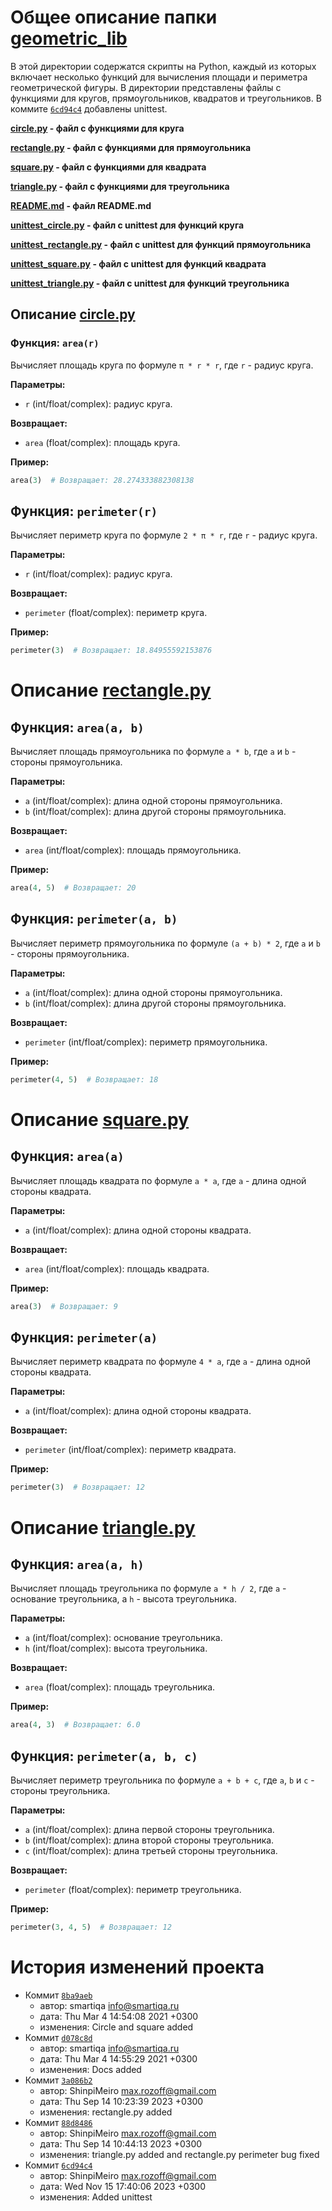 # Общее описание папки [geometric_lib](../)
В этой директории содержатся скрипты на Python, каждый из которых включает несколько функций для вычисления площади и периметра 
геометрической фигуры.
В директории представлены файлы с функциями для кругов, прямоугольников, квадратов и треугольников.
В коммите [`6cd94c4`](https://github.com/ShinpiMeiro/geometric_lib/commit/6cd94c42dd898387495927f68db141a4d159baf9) добавлены unittest.

**[circle.py](../circle.py) - файл с функциями для круга**

**[rectangle.py](../rectangle.py) - файл с функциями для прямоугольника**

**[square.py](../square.py) - файл с функциями для квадрата**

**[triangle.py](../triangle.py) - файл с функциями для треугольника**

**[README.md](../docs/README.md) - файл README.md**

**[unittest_circle.py](../unittests/unittest_circle.py) - файл c unittest для функций круга**

**[unittest_rectangle.py](../unittests/unittest_rectangle.py) - файл c unittest для функций прямоугольника**

**[unittest_square.py](../unittests/unittest_square.py) - файл c unittest для функций квадрата**

**[unittest_triangle.py](../unittests/unittest_triangle.py) - файл c unittest для функций треугольника**

## Описание [circle.py](../circle.py)

### Функция: `area(r)`

Вычисляет площадь круга по формуле `π * r * r`, где `r` - радиус круга.

**Параметры:**

- `r` (int/float/complex): радиус круга.

**Возвращает:**

- `area` (float/complex): площадь круга.

**Пример:**

```python
area(3)  # Возвращает: 28.274333882308138

```

## Функция: `perimeter(r)`

Вычисляет периметр круга по формуле `2 * π * r`, где `r` - радиус круга.

**Параметры:**

- `r` (int/float/complex): радиус круга.

**Возвращает:**

- `perimeter` (float/complex): периметр круга.

**Пример:**

```python
perimeter(3)  # Возвращает: 18.84955592153876

```

# Описание [rectangle.py](../rectangle.py)

## Функция: `area(a, b)`

Вычисляет площадь прямоугольника по формуле `a * b`, где `a` и `b` - стороны прямоугольника.

**Параметры:**

- `a` (int/float/complex): длина одной стороны прямоугольника.
- `b` (int/float/complex): длина другой стороны прямоугольника.

**Возвращает:**

- `area` (int/float/complex): площадь прямоугольника.

**Пример:**

```python
area(4, 5)  # Возвращает: 20

```

## Функция: `perimeter(a, b)`

Вычисляет периметр прямоугольника по формуле `(a + b) * 2`, где `a` и `b` - стороны прямоугольника.

**Параметры:**

- `a` (int/float/complex): длина одной стороны прямоугольника.
- `b` (int/float/complex): длина другой стороны прямоугольника.

**Возвращает:**

- `perimeter` (int/float/complex): периметр прямоугольника.

**Пример:**

```python
perimeter(4, 5)  # Возвращает: 18

```
# Описание [square.py](../square.py)

## Функция: `area(a)`

Вычисляет площадь квадрата по формуле `a * a`, где `a` - длина одной стороны квадрата.

**Параметры:**

- `a` (int/float/complex): длина одной стороны квадрата.

**Возвращает:**

- `area` (int/float/complex): площадь квадрата.

**Пример:**

```python
area(3)  # Возвращает: 9

```

## Функция: `perimeter(a)`

Вычисляет периметр квадрата по формуле `4 * a`, где `a` - длина одной стороны квадрата.

**Параметры:**

- `a` (int/float/complex): длина одной стороны квадрата.

**Возвращает:**

- `perimeter` (int/float/complex): периметр квадрата.

**Пример:**

```python
perimeter(3)  # Возвращает: 12

```

# Описание [triangle.py](../triangle.py)

## Функция: `area(a, h)`

Вычисляет площадь треугольника по формуле `a * h / 2`, где `a` - основание треугольника, а `h` - высота треугольника.

**Параметры:**

- `a` (int/float/complex): основание треугольника.
- `h` (int/float/complex): высота треугольника.

**Возвращает:**

- `area` (float/complex): площадь треугольника.

**Пример:**

```python
area(4, 3)  # Возвращает: 6.0

```

## Функция: `perimeter(a, b, c)`

Вычисляет периметр треугольника по формуле `a + b + c`, где `a`, `b` и `c` - стороны треугольника.

**Параметры:**

- `a` (int/float/complex): длина первой стороны треугольника.
- `b` (int/float/complex): длина второй стороны треугольника.
- `c` (int/float/complex): длина третьей стороны треугольника.

**Возвращает:**

- `perimeter` (float/complex): периметр треугольника.

**Пример:**

```python
perimeter(3, 4, 5)  # Возвращает: 12

```

# История изменений проекта

* Коммит [`8ba9aeb`](https://github.com/ShinpiMeiro/geometric_lib/commit/8ba9aeb3cea847b63a91ac378a2a6db758682460) 
  + автор: smartiqa <info@smartiqa.ru>
  + дата: Thu Mar 4 14:54:08 2021 +0300
  + изменения: Circle and square added
* Коммит [`d078c8d`](https://github.com/ShinpiMeiro/geometric_lib/commit/d078c8d9ee6155f3cb0e577d28d337b791de28e2)
  + автор: smartiqa <info@smartiqa.ru>
  + дата: Thu Mar 4 14:55:29 2021 +0300
  + изменения: Docs added
* Коммит [`3a086b2`](https://github.com/ShinpiMeiro/geometric_lib/commit/3a086b294b085f7e75c15579d193a1e401b415b3) 
  + автор: ShinpiMeiro <max.rozoff@gmail.com>
  + дата: Thu Sep 14 10:23:39 2023 +0300
  + изменения: rectangle.py added
* Коммит [`88d8486`](https://github.com/ShinpiMeiro/geometric_lib/commit/88d8486934f57e58f9559264c6611c07a10ef0f2) 
  + автор: ShinpiMeiro <max.rozoff@gmail.com>
  + дата: Thu Sep 14 10:44:13 2023 +0300
  + изменения: triangle.py added and rectangle.py perimeter bug fixed
* Коммит [`6cd94c4`](https://github.com/ShinpiMeiro/geometric_lib/commit/6cd94c42dd898387495927f68db141a4d159baf9) 
  + автор: ShinpiMeiro <max.rozoff@gmail.com>
  + дата: Wed Nov 15 17:40:06 2023 +0300
  + изменения: Added unittest
